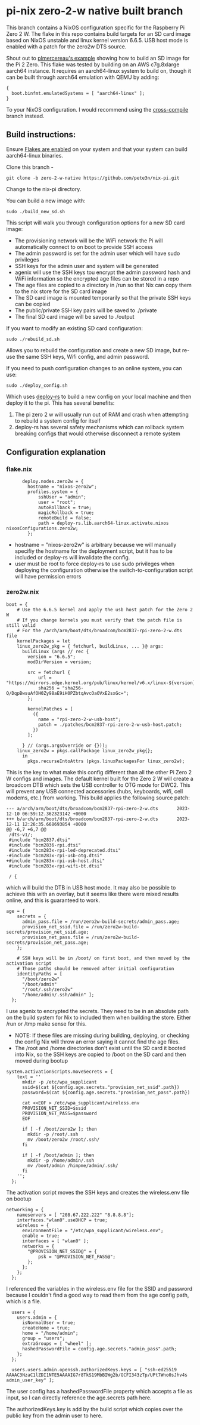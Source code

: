 # pi-nix zero-2-w native built branch
This branch contains a NixOS configuration specific for the Raspberry Pi Zero 2 W. 
The flake in this repo contains build targets for an SD card image based on NixOS unstable 
and linux kernel version 6.6.5. USB host mode is enabled with a patch for the
zero2w DTS source.

Shout out to [plmercereau's example](https://github.com/plmercereau/nixos-pi-zero-2)
showing how to build an SD image for the Pi 2 Zero. This flake was tested by 
building on an AWS c7g.8xlarge aarch64 instance. It requires an aarch64-linux system 
to build on, though it can be built through aarch64 emulation with QEMU by adding:
```
{
  boot.binfmt.emulatedSystems = [ "aarch64-linux" ];
}
```
To your NixOS configuration. I would recommend using the [cross-compile](https://github.com/pete3n/nix-pi/tree/zero-2-w-cross)
branch instead.

## Build instructions:
Ensure [Flakes are enabled](https://nixos.wiki/wiki/Flakes) on your system and that
your system can build aarch64-linux binaries.

Clone this branch -
```
git clone -b zero-2-w-native https://github.com/pete3n/nix-pi.git
```
Change to the nix-pi directory.

You can build a new image with:
```
sudo ./build_new_sd.sh
```

This script will walk you through configuration options for a new SD card image:
* The provisioning network will be the WiFi network the Pi will automatically
connect to on boot to provide SSH access
* The admin password is set for the admin user which will have sudo privileges
* SSH keys for the admin user and system will be generated
* agenix will use the SSH keys tou encrypt the admin password hash and WiFi information
so the encrypted age files can be stored in a repo
* The age files are copied to a directory in /run so that Nix can copy them to the
nix store for the SD card image
* The SD card image is mounted temporarily so that the private SSH keys can be copied
* The public/private SSH key pairs will be saved to ./private
* The final SD card image will be saved to ./output

If you want to modify an existing SD card configuration:
```
sudo ./rebuild_sd.sh
```
Allows you to rebuild the configuration and create a new SD image, but re-use the same
SSH keys, Wifi config, and admin password.

If you need to push configuration changes to an online system, you can use:
```
sudo ./deploy_config.sh
```
Which uses [deploy-rs](https://github.com/serokell/deploy-rs) to build a new config
on your local machine and then deploy it to the pi. This has several benefits:
1. The pi zero 2 w will usually run out of RAM and crash when attempting to rebuild
a system config for itself
2. deploy-rs has several safety mechanisms which can rollback system breaking configs
that would otherwise disconnect a remote system

## Configuration explanation
### flake.nix
```
      deploy.nodes.zero2w = {
        hostname = "nixos-zero2w";
        profiles.system = {
            sshUser = "admin";
            user = "root"; 
            autoRollback = true;
            magicRollback = true;
            remoteBuild = false;
            path = deploy-rs.lib.aarch64-linux.activate.nixos nixosConfigurations.zero2w;
        };
```
* hostname = "nixos-zero2w" is arbitrary because we will manually specifiy the hostname 
for the deployment script, but it has to be included or deploy-rs will invalidate the config.
* user must be root to force deploy-rs to use sudo privileges when deploying the configuration
otherwise the switch-to-configuration script will have permission errors

### zero2w.nix
```
boot = {
    # Use the 6.6.5 kernel and apply the usb host patch for the Zero 2 W
    # If you change kernels you must verify that the patch file is still valid
    # For the /arch/arm/boot/dts/broadcom/bcm2837-rpi-zero-2-w.dts file
    kernelPackages = let
	linux_zero2w_pkg = { fetchurl, buildLinux, ... }@ args:
	  buildLinux (args // rec {
	    version = "6.6.5";
	    modDirVersion = version;

	    src = fetchurl {
      		url = "https://mirrors.edge.kernel.org/pub/linux/kernel/v6.x/linux-${version}.tar.gz";
      		sha256 = "sha256-Q/DqpBwsuAfOH0Zy98aE9iH0PZbtqAvcOaOVxE2sxGc=";
	    };

	    kernelPatches = [
	      ({ 
	        name = "rpi-zero-2-w-usb-host";
            patch = ./patches/bcm2837-rpi-zero-2-w-usb-host.patch;
	      })
	    ];
	    
	  } // (args.argsOverride or {}));
    linux_zero2w = pkgs.callPackage linux_zero2w_pkg{};
      in
        pkgs.recurseIntoAttrs (pkgs.linuxPackagesFor linux_zero2w);
```
This is the key to what make this config different than all the other Pi Zero 2 W
configs and images. The default kernel built for the Zero 2 W will create a broadcom
DTB which sets the USB controller to OTG mode for DWC2. This will prevent any USB
connected accessories (hubs, keyboards, wifi, cell modems, etc.) from working. This
build applies the following source patch:
```
--- a/arch/arm/boot/dts/broadcom/bcm2837-rpi-zero-2-w.dts       2023-12-10 06:59:12.362323142 +0000
+++ b/arch/arm/boot/dts/broadcom/bcm2837-rpi-zero-2-w.dts       2023-12-11 12:26:35.668693854 +0000
@@ -6,7 +6,7 @@
 /dts-v1/;
 #include "bcm2837.dtsi"
 #include "bcm2836-rpi.dtsi"
 #include "bcm283x-rpi-led-deprecated.dtsi"
-#include "bcm283x-rpi-usb-otg.dtsi"
+#include "bcm283x-rpi-usb-host.dtsi"
 #include "bcm283x-rpi-wifi-bt.dtsi"

 / {
```
which will build the DTB in USB host mode. It may also be possible to achieve this with an
overlay, but it seems like there were mixed results online, and this is guaranteed to work.

```
age = {
    secrets = {
      admin_pass.file = /run/zero2w-build-secrets/admin_pass.age;
      provision_net_ssid.file = /run/zero2w-build-secrets/provision_net_ssid.age;
      provision_net_pass.file = /run/zero2w-build-secrets/provision_net_pass.age;
    };

    # SSH keys will be in /boot/ on first boot, and then moved by the activation script
    # Those paths should be removed after initial configuration
    identityPaths = [ 
      "/boot/zero2w" 
      "/boot/admin" 
      "/root/.ssh/zero2w" 
      "/home/admin/.ssh/admin" ];
  };
```
I use agenix to encrypted the secrets. They need to be in an absolute path on the build
system for Nix to included them when building the store. Either /run or /tmp make sense
for this. 
* NOTE: If these files are missing during building, deploying, or checking the config
Nix will throw an error saying it cannot find the age files.
* The /root and /home directories don't exist until the SD card it booted into Nix, so
the SSH keys are copied to /boot on the SD card and then moved during bootup

```
system.activationScripts.moveSecrets = {
    text = ''
      mkdir -p /etc/wpa_supplicant
      ssid=$(cat ${config.age.secrets."provision_net_ssid".path})
      password=$(cat ${config.age.secrets."provision_net_pass".path})

      cat <<EOF > /etc/wpa_supplicant/wireless.env
      PROVISION_NET_SSID=$ssid
      PROVISION_NET_PASS=$password
      EOF

      if [ -f /boot/zero2w ]; then
        mkdir -p /root/.ssh
        mv /boot/zero2w /root/.ssh/
      fi

      if [ -f /boot/admin ]; then
        mkdir -p /home/admin/.ssh
        mv /boot/admin /himpme/admin/.ssh/
      fi
    '';
  };
```
The activation script moves the SSH keys and creates the wireless.env file on bootup

```
networking = {
    nameservers = [ "208.67.222.222" "8.8.8.8"];
    interfaces."wlan0".useDHCP = true;
    wireless = {
      environmentFile = "/etc/wpa_supplicant/wireless.env";
      enable = true;
      interfaces = [ "wlan0" ];
      networks = {
        "@PROVISION_NET_SSID@" = {
            psk = "@PROVISION_NET_PASS@";
        };
      };
    };
  };

```
I referenced the variables in the wireless.env file for the SSID and password because
I couldn't find a good way to read them from the age config path, which is a file.

```
  users = {
    users.admin = {
      isNormalUser = true;
      createHome = true;
      home = "/home/admin";
      group = "users";
      extraGroups = [ "wheel" ];
      hashedPasswordFile = config.age.secrets."admin_pass".path;
    };
  };

  users.users.admin.openssh.authorizedKeys.keys = [ "ssh-ed25519 AAAAC3NzaC1lZDI1NTE5AAAAIG7r8TkS19MbBIWg2b/GCFI343zTp/UPt7Wno0sJhv4s admin_user_key" ];
```
The user config has a hashedPasswordFile property which accepts a file as input, so
I can directly reference the age.secrets path here.

The authorizedKeys.key is add by the build script which copies over the public key
from the admin user to here.
